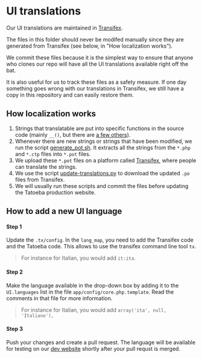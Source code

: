 UI translations
===============

Our UI translations are maintained in [Transifex](https://en.wiki.tatoeba.org/articles/show/interface-translation).

The files in this folder should never be modifed manually since they are generated from Transifex (see below, in "How localization works").

We commit these files because it is the simplest way to ensure that anyone who clones our repo will have all the UI translations available right off the bat.

It is also useful for us to track these files as a safety measure. If one day something goes wrong with our translations in Transifex, we still have a copy in this repository and can easily restore them.


How localization works
----------------------

1. Strings that translatable are put into specific functions in the source code (mainly `__()`, but there are [a few others](https://book.cakephp.org/3.0/en/core-libraries/internationalization-and-localization.html#using-translation-functions)).
2. Whenever there are new strings or strings that have been modified, we run the script [generate_pot.sh](https://github.com/Tatoeba/tatoeba2/blob/dev/tools/generate_pot.sh). It extracts all the strings from the `*.php` and `*.ctp` files into `*.pot` files.
3. We upload these `*.pot` files on a platform called [Transifex](https://en.wiki.tatoeba.org/articles/show/interface-translation), where people can translate the strings.
4. We use the script [update-translations.py](https://github.com/Tatoeba/tatoeba2/blob/dev/docs/update-translations.py) to download the updated `.po` files from Transifex. 
5. We will usually run these scripts and commit the files before updating the Tatoeba production website.


How to add a new UI language
----------------------------

#### Step 1

Update the `.tx/config`. In the `lang_map`, you need to
add the Transifex code and the Tatoeba code. This
allows to use the transifex command line tool `tx`.

> For instance for Italian, you would add `it:ita`.


#### Step 2

Make the language available in the drop-down box
by adding it to the `UI.languages` list in the file
`app/config/core.php.template`. Read the comments in
that file for more information.

> For instance for Italian, you would add `array('ita', null, 'Italiano'),`


#### Step 3

Push your changes and create a pull request. The language will 
be available for testing on our [dev website](https://dev.tatoeba.org)
shortly after your pull requst is merged.
